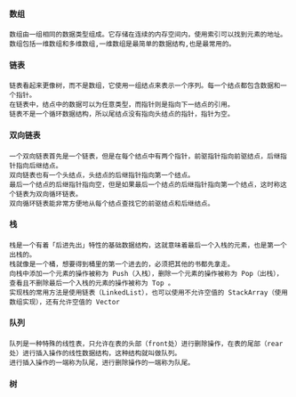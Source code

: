 #### 数组
    数组由一组相同的数据类型组成。它存储在连续的内存空间内，使用索引可以找到元素的地址。
    数组包括一维数组和多维数组,一维数组是最简单的数据结构,也是最常用的。


#### 链表
    链表看起来更像树，而不是数组，它使用一组结点来表示一个序列。每一个结点都包含数据和一个指针。
    在链表中，结点中的数据可以为任意类型，而指针则是指向下一结点的引用。
    链表不是一个循环数据结构，所以尾结点没有指向头结点的指针，指针为空。

#### 双向链表
    一个双向链表首先是一个链表，但是在每个结点中有两个指针，前驱指针指向前驱结点，后继指针指向后继结点。
    双向链表也有一个头结点，头结点的后继指针指向第一个结点。
    最后一个结点的后继指针指向空，但是如果最后一个结点的后继指针指向第一个结点，这时称这个链表为双向循环链表。
    双向循环链表能非常方便地从每个结点查找它的前驱结点和后继结点。

#### 栈
    栈是一个有着「后进先出」特性的基础数据结构，这就意味着最后一个入栈的元素，也是第一个出栈的。
    栈就像是一个桶，想要得到桶里的第一个进去的，必须把其他的书都先拿走。
    向栈中添加一个元素的操作被称为 Push（入栈），删除一个元素的操作被称为 Pop（出栈），
    查看且不删除最后一个入栈的元素的操作被称为 Top 。
    实现栈的常用方法是使用链表（LinkedList），也可以使用不允许空值的 StackArray（使用数组实现），还有允许空值的 Vector

#### 队列
    队列是一种特殊的线性表，只允许在表的头部（front处）进行删除操作，在表的尾部（rear处）进行插入操作的线性数据结构，这种结构就叫做队列。
    进行插入操作的一端称为队尾，进行删除操作的一端称为队尾。

#### 树
